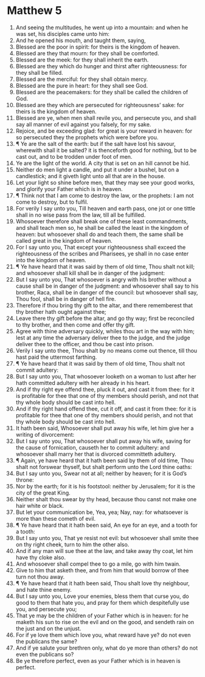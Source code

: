 ﻿# Matthew 5
1. And seeing the multitudes, he went up into a mountain: and when he was set, his disciples came unto him: 
2. And he opened his mouth, and taught them, saying, 
3. Blessed are the poor in spirit: for theirs is the kingdom of heaven. 
4. Blessed are they that mourn: for they shall be comforted. 
5. Blessed are the meek: for they shall inherit the earth. 
6. Blessed are they which do hunger and thirst after righteousness: for they shall be filled. 
7. Blessed are the merciful: for they shall obtain mercy. 
8. Blessed are the pure in heart: for they shall see God. 
9. Blessed are the peacemakers: for they shall be called the children of God. 
10. Blessed are they which are persecuted for righteousness’ sake: for theirs is the kingdom of heaven. 
11. Blessed are ye, when men shall revile you, and persecute you, and shall say all manner of evil against you falsely, for my sake. 
12. Rejoice, and be exceeding glad: for great is your reward in heaven: for so persecuted they the prophets which were before you. 
13. ¶ Ye are the salt of the earth: but if the salt have lost his savour, wherewith shall it be salted? it is thenceforth good for nothing, but to be cast out, and to be trodden under foot of men. 
14. Ye are the light of the world. A city that is set on an hill cannot be hid. 
15. Neither do men light a candle, and put it under a bushel, but on a candlestick; and it giveth light unto all that are in the house. 
16. Let your light so shine before men, that they may see your good works, and glorify your Father which is in heaven. 
17. ¶ Think not that I am come to destroy the law, or the prophets: I am not come to destroy, but to fulfil. 
18. For verily I say unto you, Till heaven and earth pass, one jot or one tittle shall in no wise pass from the law, till all be fulfilled. 
19. Whosoever therefore shall break one of these least commandments, and shall teach men so, he shall be called the least in the kingdom of heaven: but whosoever shall do and teach them, the same shall be called great in the kingdom of heaven. 
20. For I say unto you, That except your righteousness shall exceed the righteousness of the scribes and Pharisees, ye shall in no case enter into the kingdom of heaven. 
21. ¶ Ye have heard that it was said by them of old time, Thou shalt not kill; and whosoever shall kill shall be in danger of the judgment: 
22. But I say unto you, That whosoever is angry with his brother without a cause shall be in danger of the judgment: and whosoever shall say to his brother, Raca, shall be in danger of the council: but whosoever shall say, Thou fool, shall be in danger of hell fire. 
23. Therefore if thou bring thy gift to the altar, and there rememberest that thy brother hath ought against thee; 
24. Leave there thy gift before the altar, and go thy way; first be reconciled to thy brother, and then come and offer thy gift. 
25. Agree with thine adversary quickly, whiles thou art in the way with him; lest at any time the adversary deliver thee to the judge, and the judge deliver thee to the officer, and thou be cast into prison. 
26. Verily I say unto thee, Thou shalt by no means come out thence, till thou hast paid the uttermost farthing. 
27. ¶ Ye have heard that it was said by them of old time, Thou shalt not commit adultery: 
28. But I say unto you, That whosoever looketh on a woman to lust after her hath committed adultery with her already in his heart. 
29. And if thy right eye offend thee, pluck it out, and cast it from thee: for it is profitable for thee that one of thy members should perish, and not that thy whole body should be cast into hell. 
30. And if thy right hand offend thee, cut it off, and cast it from thee: for it is profitable for thee that one of thy members should perish, and not that thy whole body should be cast into hell. 
31. It hath been said, Whosoever shall put away his wife, let him give her a writing of divorcement: 
32. But I say unto you, That whosoever shall put away his wife, saving for the cause of fornication, causeth her to commit adultery: and whosoever shall marry her that is divorced committeth adultery. 
33. ¶ Again, ye have heard that it hath been said by them of old time, Thou shalt not forswear thyself, but shalt perform unto the Lord thine oaths: 
34. But I say unto you, Swear not at all; neither by heaven; for it is God’s throne: 
35. Nor by the earth; for it is his footstool: neither by Jerusalem; for it is the city of the great King. 
36. Neither shalt thou swear by thy head, because thou canst not make one hair white or black. 
37. But let your communication be, Yea, yea; Nay, nay: for whatsoever is more than these cometh of evil. 
38. ¶ Ye have heard that it hath been said, An eye for an eye, and a tooth for a tooth: 
39. But I say unto you, That ye resist not evil: but whosoever shall smite thee on thy right cheek, turn to him the other also. 
40. And if any man will sue thee at the law, and take away thy coat, let him have thy cloke also. 
41. And whosoever shall compel thee to go a mile, go with him twain. 
42. Give to him that asketh thee, and from him that would borrow of thee turn not thou away. 
43. ¶ Ye have heard that it hath been said, Thou shalt love thy neighbour, and hate thine enemy. 
44. But I say unto you, Love your enemies, bless them that curse you, do good to them that hate you, and pray for them which despitefully use you, and persecute you; 
45. That ye may be the children of your Father which is in heaven: for he maketh his sun to rise on the evil and on the good, and sendeth rain on the just and on the unjust. 
46. For if ye love them which love you, what reward have ye? do not even the publicans the same? 
47. And if ye salute your brethren only, what do ye more than others? do not even the publicans so? 
48. Be ye therefore perfect, even as your Father which is in heaven is perfect. 
